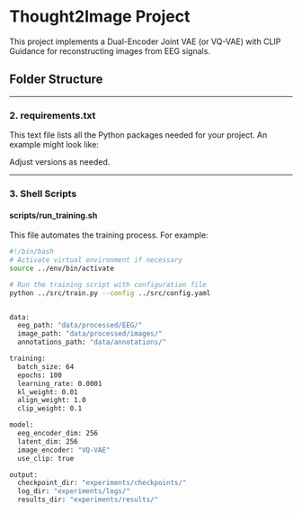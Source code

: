# Thought2Image Project

This project implements a Dual-Encoder Joint VAE (or VQ-VAE) with CLIP Guidance for reconstructing images from EEG signals.

## Folder Structure


---

### 2. **requirements.txt**

This text file lists all the Python packages needed for your project. An example might look like:


Adjust versions as needed.

---

### 3. **Shell Scripts**

#### **scripts/run_training.sh**

This file automates the training process. For example:

```bash
#!/bin/bash
# Activate virtual environment if necessary
source ../env/bin/activate

# Run the training script with configuration file
python ../src/train.py --config ../src/config.yaml


data:
  eeg_path: "data/processed/EEG/"
  image_path: "data/processed/images/"
  annotations_path: "data/annotations/"

training:
  batch_size: 64
  epochs: 100
  learning_rate: 0.0001
  kl_weight: 0.01
  align_weight: 1.0
  clip_weight: 0.1

model:
  eeg_encoder_dim: 256
  latent_dim: 256
  image_encoder: "VQ-VAE"
  use_clip: true

output:
  checkpoint_dir: "experiments/checkpoints/"
  log_dir: "experiments/logs/"
  results_dir: "experiments/results/"
